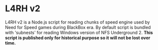 # L4RH v2
L4RH v2 is a Node.js script for reading chunks of speed engine used by Need for Speed games during BlackBox era.
By default script is bundled with 'subnests' for reading Windows version of NFS Underground 2.
**This script is published only for historical purpose so it will not be lost over time.**